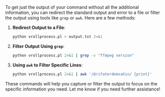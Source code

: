 To get just the output of your command without all the additional information, you can redirect the standard output and error to a file or filter the output using tools like `grep` or `awk`. Here are a few methods:

1. **Redirect Output to a File**:
   ```bash
   python vrollprocess.pl > output.txt 2>&1
   ```

2. **Filter Output Using `grep`**:
   ```bash
   python vrollprocess.pl 2>&1 | grep -v "ffmpeg version"
   ```

3. **Using `awk` to Filter Specific Lines**:
   ```bash
   python vrollprocess.pl 2>&1 | awk '/@rifaterdemsahin/ {print}'
   ```

These commands will help you capture or filter the output to focus on the specific information you need. Let me know if you need further assistance!